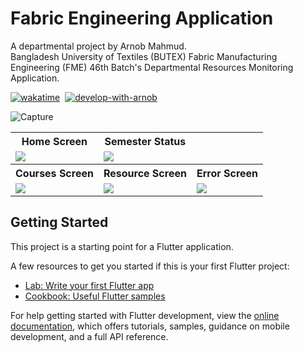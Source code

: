# Fabric Engineering Application

A departmental project by Arnob Mahmud.<br>
Bangladesh University of Textiles (BUTEX) Fabric Manufacturing Engineering (FME) 46th Batch's Departmental Resources Monitoring Application.

[![wakatime](https://wakatime.com/badge/user/94bcb058-9915-4d5f-8827-41abbc5319de/project/018c7b2b-647a-4096-b252-770115bfe52a.svg?style=plastic)](https://wakatime.com/badge/user/94bcb058-9915-4d5f-8827-41abbc5319de/project/018c7b2b-647a-4096-b252-770115bfe52a?style=plastic)&nbsp;
[![develop-with-arnob](https://img.shields.io/badge/Develop%20with-Arnob%20Mahmud-1f425f.svg?style=plastic&logo=visual-studio-code&logoColor=007ACC&labelColor=c3c4d5&color=193507)](https://github.com/ArnobMahmud/)&nbsp;

![Capture](https://github.com/ArnobMahmud/Fabric-Engineering-App/assets/60808266/b0789121-c9ee-4d2b-a72d-442e09da7f28)

<table>
  <tr>
    <th>Home Screen</th>
    <th>Semester Status</th>
  </tr>
  <tr>
    <td>
      <img src="https://github.com/ArnobMahmud/Fabric-Engineering-App/assets/60808266/931d8a8c-33d7-4c3b-b073-a606924b04ff">
    </td>
    <td>
      <img src="https://github.com/ArnobMahmud/Fabric-Engineering-App/assets/60808266/d0543899-0c4e-4b8c-bc15-883c43c5c55a">
    </td>
  </tr>
  <tr>
    <th>Courses Screen</th>
    <th>Resource Screen</th>
    <th>Error Screen</th>
  </tr>
  <tr>
    <td>
      <img src="https://github.com/ArnobMahmud/Fabric-Engineering-App/assets/60808266/0f6d59fb-a456-40ca-858b-324de1b071fa">
    </td>
    <td>
      <img src="https://github.com/ArnobMahmud/Fabric-Engineering-App/assets/60808266/4320d7c3-ebfd-44c8-bdcb-fdf9f781465d">
    </td>
    <td>
      <img src="https://github.com/ArnobMahmud/Fabric-Engineering-App/assets/60808266/e8475e17-df76-4347-97dc-31b06811dbdf">
    </td>
  </tr>
</table>

## Getting Started

This project is a starting point for a Flutter application.

A few resources to get you started if this is your first Flutter project:

- [Lab: Write your first Flutter app](https://docs.flutter.dev/get-started/codelab)
- [Cookbook: Useful Flutter samples](https://docs.flutter.dev/cookbook)

For help getting started with Flutter development, view the
[online documentation](https://docs.flutter.dev/), which offers tutorials,
samples, guidance on mobile development, and a full API reference.

